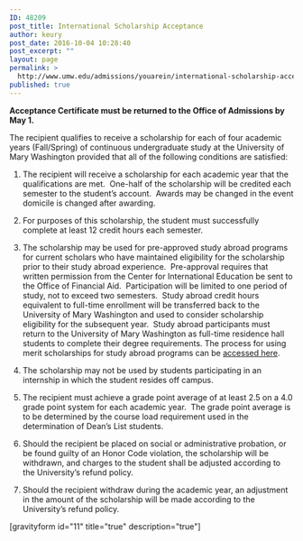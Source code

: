 ```yaml
---
ID: 48209
post_title: International Scholarship Acceptance
author: keury
post_date: 2016-10-04 10:28:40
post_excerpt: ""
layout: page
permalink: >
  http://www.umw.edu/admissions/youarein/international-scholarship-acceptance/
published: true
---
```

<strong>Acceptance Certificate must be returned to the Office of Admissions by May 1.</strong>

The recipient qualifies to receive a scholarship for each of four academic years (Fall/Spring) of continuous undergraduate study at the University of Mary Washington provided that all of the following conditions are satisfied:
<ol>
 	<li>The recipient will receive a scholarship for each academic year that the qualifications are met.  One-half of the scholarship will be credited each semester to the student’s account.  Awards may be changed in the event domicile is changed after awarding.</li>
</ol>
<ol start="2">
 	<li>For purposes of this scholarship, the student must successfully complete at least 12 credit hours each semester.</li>
</ol>
<ol start="3">
 	<li>The scholarship may be used for pre-approved study abroad programs for current scholars who have maintained eligibility for the scholarship prior to their study abroad experience.  Pre-approval requires that written permission from the Center for International Education be sent to the Office of Financial Aid.  Participation will be limited to one period of study, not to exceed two semesters.  Study abroad credit hours equivalent to full-time enrollment will be transferred back to the University of Mary Washington and used to consider scholarship eligibility for the subsequent year.  Study abroad participants must return to the University of Mary Washington as full-time residence hall students to complete their degree requirements. The process for using merit scholarships for study abroad programs can be <a href="http://www.umw.edu/financialaid/eligibility/study-abroad">accessed here</a>.</li>
</ol>
<ol start="4">
 	<li>The scholarship may not be used by students participating in an internship in which the student resides off campus.</li>
</ol>
<ol start="5">
 	<li>The recipient must achieve a grade point average of at least 2.5 on a 4.0 grade point system for each academic year.  The grade point average is to be determined by the course load requirement used in the determination of Dean’s List students.</li>
</ol>
<ol start="6">
 	<li>Should the recipient be placed on social or administrative probation, or be found guilty of an Honor Code violation, the scholarship will be withdrawn, and charges to the student shall be adjusted according to the University’s refund policy.</li>
</ol>
<ol start="7">
 	<li>Should the recipient withdraw during the academic year, an adjustment in the amount of the scholarship will be made according to the University’s refund policy.</li>
</ol>
[gravityform id="11" title="true" description="true"]
